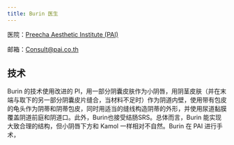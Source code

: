 ```yaml
---
title: Burin 医生
---
```


医院：[Preecha Aesthetic Institute (PAI)](https://pai.co.th/)

邮箱：<Consult@pai.co.th>

## 技术

Burin 的技术使用改进的 PI，用一部分阴囊皮肤作为小阴唇，用阴茎皮肤（并在末端与取下的另一部分阴囊皮片缝合，当材料不足时）作为阴道内壁，使用带有包皮的龟头作为阴蒂和阴蒂包皮，同时用适当的缝线构造阴蒂的外形，并使用尿道黏膜覆盖阴道前庭和阴道口。此外，Burin也接受结肠SRS。总体而言，Burin 能实现大致合理的结构，但小阴唇下方和 Kamol 一样相对不自然。Burin 在 PAI 进行手术，
